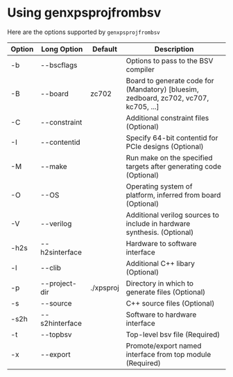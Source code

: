 # Using genxpsprojfrombsv

Here are the options supported by `genxpsprojfrombsv`

| Option | Long Option | Default | Description |
---------|-------------|---------|-------------------------------------|
| -b     | --bscflags  |         | Options to pass to the BSV compiler |
| -B     | --board     | zc702   | Board to generate code for (Mandatory) [bluesim, zedboard, zc702, vc707, kc705, ...]|
| -C     | --constraint|         | Additional constraint files (Optional) |
| -I     | --contentid |         | Specify 64-bit contentid for PCIe designs (Optional) |
| -M     | --make      |         | Run make on the specified targets after generating code (Optional) |
| -O     | --OS        |         | Operating system of platform, inferred from board (Optional) |
| -V     | --verilog   |         | Additional verilog sources to include in hardware synthesis. (Optional) |
| -h2s   | --h2sinterface |      | Hardware to software interface |
| -l     | --clib      |         | Additional C++ libary (Optional) |
| -p     | --project-dir | ./xpsproj | Directory in which to generate files (Optional) |
| -s     | --source    |         | C++ source files (Optional) |
| -s2h   |--s2hinterface |       | Software to hardware interface |
| -t     | --topbsv    |         | Top-level bsv file (Required) |
| -x     | --export    |         | Promote/export named interface from top module (Required) |

